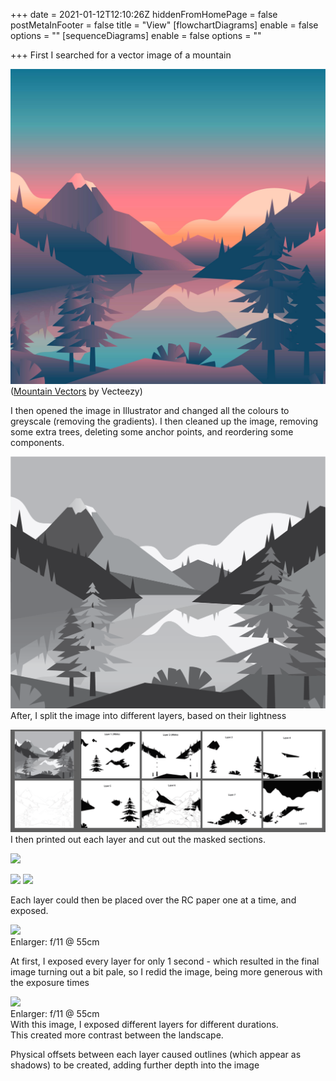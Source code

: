 +++
date = 2021-01-12T12:10:26Z
hiddenFromHomePage = false
postMetaInFooter = false
title = "View"
[flowchartDiagrams]
enable = false
options = ""
[sequenceDiagrams]
enable = false
options = ""

+++
First I searched for a vector image of a mountain

![](/uploads/mountain-lake-sunset-landscape-first-person-view.jpg)  
([Mountain Vectors](https://www.vecteezy.com/vector-art/246312-mountain-lake-sunset-landscape-first-person-view) by Vecteezy)

I then opened the image in Illustrator and changed all the colours to greyscale (removing the gradients). I then cleaned up the image, removing some extra trees, deleting some anchor points, and reordering some components.

![](/uploads/mountains.png)  
After, I split the image into different layers, based on their lightness

![](/uploads/mountains-artboard.png)  
I then printed out each layer and cut out the masked sections.

![](/uploads/0t4a0870.JPG)

![](/uploads/20210112_153507.jpg)  ![](/uploads/20210112_115203.jpg)

Each layer could then be placed over the RC paper one at a time, and exposed.

![](/uploads/view-1-f11-55cm.jpg)  
Enlarger: f/11 @ 55cm

At first, I exposed every layer for only 1 second - which resulted in the final image turning out a bit pale, so I redid the image, being more generous with the exposure times

![](/uploads/view-2-f11-55cm.jpg)  
Enlarger: f/11 @ 55cm  
With this image, I exposed different layers for different durations.  
This created more contrast between the landscape.

Physical offsets between each layer caused outlines (which appear as shadows) to be created, adding further depth into the image